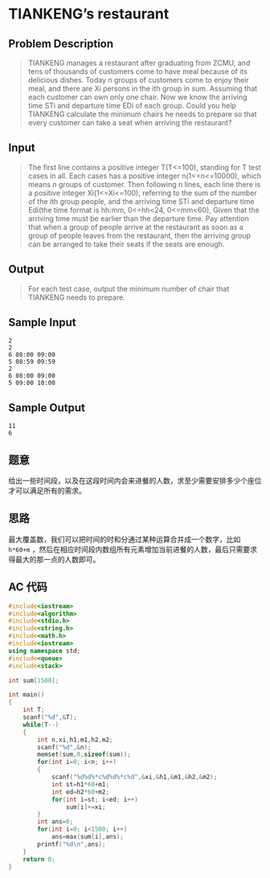 # TIANKENG’s restaurant

## **Problem Description**

> TIANKENG manages a restaurant after graduating from ZCMU, and tens of thousands of customers come to have meal because of its delicious dishes. Today n groups of customers come to enjoy their meal, and there are Xi persons in the ith group in sum. Assuming that each customer can own only one chair. Now we know the arriving time STi and departure time EDi of each group. Could you help TIANKENG calculate the minimum chairs he needs to prepare so that every customer can take a seat when arriving the restaurant?



## **Input**

> The first line contains a positive integer T(T<=100), standing for T test cases in all. Each cases has a positive integer n(1<=n<=10000), which means n groups of customer. Then following n lines, each line there is a positive integer Xi(1<=Xi<=100), referring to the sum of the number of the ith group people, and the arriving time STi and departure time Edi(the time format is hh:mm, 0<=hh<24, 0<=mm<60), Given that the arriving time must be earlier than the departure time. Pay attention that when a group of people arrive at the restaurant as soon as a group of people leaves from the restaurant, then the arriving group can be arranged to take their seats if the seats are enough.



## **Output**

> For each test case, output the minimum number of chair that TIANKENG needs to prepare.



## **Sample Input**

    2
    2
    6 08:00 09:00
    5 08:59 09:59
    2
    6 08:00 09:00
    5 09:00 10:00



## **Sample Output**

    11
    6


## **题意**

给出一些时间段，以及在这段时间内会来进餐的人数，求至少需要安排多少个座位才可以满足所有的需求。



## **思路**

最大覆盖数，我们可以把时间的时和分通过某种运算合并成一个数字，比如 `h*60+m` ，然后在相应时间段内数组所有元素增加当前进餐的人数，最后只需要求得最大的那一点的人数即可。



## **AC 代码**

```cpp
#include<iostream>
#include<algorithm>
#include<stdio.h>
#include<string.h>
#include<math.h>
#include<iostream>
using namespace std;
#include<queue>
#include<stack>

int sum[1500];

int main()
{
    int T;
    scanf("%d",&T);
    while(T--)
    {
        int n,xi,h1,m1,h2,m2;
        scanf("%d",&n);
        memset(sum,0,sizeof(sum));
        for(int i=0; i<n; i++)
        {
            scanf("%d%d%*c%d%d%*c%d",&xi,&h1,&m1,&h2,&m2);
            int st=h1*60+m1;
            int ed=h2*60+m2;
            for(int i=st; i<ed; i++)
                sum[i]+=xi;
        }
        int ans=0;
        for(int i=0; i<1500; i++)
            ans=max(sum[i],ans);
        printf("%d\n",ans);
    }
    return 0;
}
```

